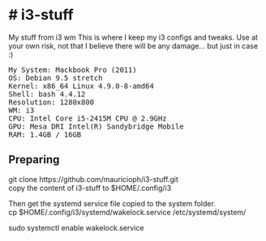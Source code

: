 <h1># i3-stuff</h1>
My stuff from i3 wm
This is where I keep my i3 configs and tweaks. Use at your own risk, not that I believe there will be any damage... but just in case :)
<pre>
My System: Mackbook Pro (2011)
OS: Debian 9.5 stretch
Kernel: x86_64 Linux 4.9.0-8-amd64
Shell: bash 4.4.12
Resolution: 1280x800
WM: i3
CPU: Intel Core i5-2415M CPU @ 2.9GHz
GPU: Mesa DRI Intel(R) Sandybridge Mobile 
RAM: 1.4GB / 16GB
</pre>
<h2>Preparing</h2>
git clone https://github.com/mauricioph/i3-stuff.git <br />
copy the content of i3-stuff to $HOME/.config/i3 <br />

<p>Then get the systemd service file copied to the system folder.<br />
cp $HOME/.config/i3/systemd/wakelock.service /etc/systemd/system/</p>

<div class="code">
sudo systemctl enable wakelock.service
</div>

